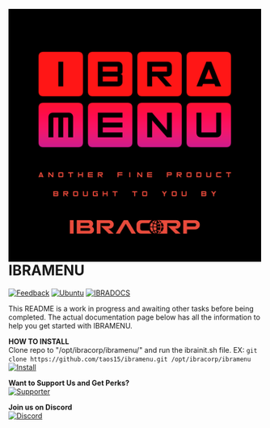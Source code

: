 <a href="https://ibramenu.io"><img src="/ibramenu-logo.png" align="left" height="500" width="500" ></a>

IBRAMENU
========
[![Feedback](https://img.shields.io/badge/IBRAMENU-Feedback-brightgreen?style=plastic)](https://feedback.ibracorp.io/ibramenu)
[![Ubuntu](https://img.shields.io/badge/Works%20best%20with-Ubuntu-E95420?style=plastic&logo=ubuntu&logoColor=white)](https://ubuntu.com)
[![IBRADOCS](https://img.shields.io/badge/IBRA-Docs-blue?style=plastic)](https://docs.ibracorp.io)

This README is a work in progress and awaiting other tasks before being completed.
The actual documentation page below has all the information to help you get started with IBRAMENU.

**HOW TO INSTALL** <br>
Clone repo to "/opt/ibracorp/ibramenu/" and run the ibrainit.sh file.
EX: ```git clone https://github.com/taos15/ibramenu.git /opt/ibracorp/ibramenu```
[![Install](https://img.shields.io/badge/Install-IBRAMENU-brightgreen?style=plastic)](https://docs.ibracorp.io/ibramenu)

**Want to Support Us and Get Perks?** <br>
[![Supporter](https://img.shields.io/badge/Become%20a-Supporter-brightgreen?style=plastic)](https://ibramenu.io/store/)

**Join us on Discord** <br>
[![Discord](https://img.shields.io/discord/595508571135803403?label=Discord&logo=Discord&style=plastic)](https://i.ibracorp.io/discord)



